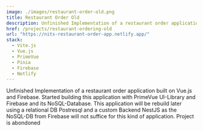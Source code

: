 ```yaml
---
image: ./images/restaurant-order-old.png
title: Restaurant Order Old
description: Unfinished Implementation of a restaurant order application. Will be rebuild
href: /projects/restaurant-ordering-old
url: "https://nits-restaurant-order-app.netlify.app/"
stack:
  - Vite.js
  - Vue.js
  - PrimeVue
  - Pinia
  - Firebase
  - Netlify
---
```


Unfinished Implementation of a restaurant order application built on Vue.js and Firebase. Started building this application with PrimeVue UI-Library and Firebase and its NoSQL-Database. This application will be rebuild later using a relational DB Postresql and a custom Backend NestJS as the NoSQL-DB from Firebase will not suffice for this kind of application. Project is abondoned
